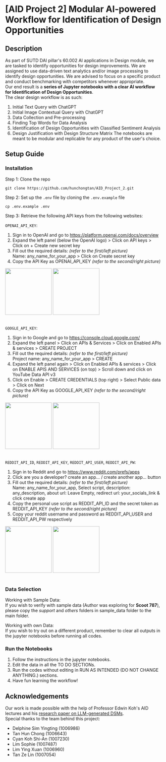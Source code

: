 # [AID Project 2] Modular AI-powered Workflow for Identification of Design Opportunities

## Description
As part of SUTD DAI pillar's 60.002 AI applications in Design module, we are tasked to identify opportunities for design improvements. We are assigned to use data-driven text analytics and/or image processing to identify design opportunities. We are advised to focus on a specific product and conduct benchmarking with competitors whenever appropriate. \
Our end result is a **series of Jupyter notebooks with a clear AI workflow for Identification of Design Opportunities**. \
The clear design workflow is as such:
1. Initial Text Query with ChatGPT
2. Initial Image Contextual Query with ChatGPT
3. Data Collection and Pre-processing
4. Finding Top Words for Data Analysis
5. Identification of Design Opportunities with Classified Sentiment Analysis
6. Design Justification with Design Structure Matrix
The notebooks are meant to be modular and replicable for any product of the user's choice.

## Setup Guide

### Installation
Step 1: Clone the repo
```
git clone https://github.com/hunchongtan/AID_Project_2.git
```

Step 2: Set up the  ```.env``` file by cloning the  ```.env.example``` file
```
cp .env.example .env
```

Step 3: Retrieve the following API keys from the following websites:

`OPENAI_API_KEY`:
1. Sign in to OpenAI and go to https://platform.openai.com/docs/overview
2. Expand the left panel (below the OpenAI logo) > Click on API keys > Click on + Create new secret key
3. Fill out the required details: *(refer to the first/left picture)* \
Name: any_name_for_your_app > Click on Create secret key
4. Copy the API Key as OPENAI_API_KEY *(refer to the second/right picture)*
<img src="https://github.com/hunchongtan/DAI_AID/assets/87000020/881bc85b-9e9a-4521-8cf5-b669ff99378b" height="150" />
<img src="https://github.com/hunchongtan/DAI_AID/assets/87000020/79baacd2-2c2c-4b3b-b55f-abccfd78baf6" height="150" />
<br>
<br>

`GOOGLE_API_KEY`:
1. Sign in to Google and go to https://console.cloud.google.com/
2. Expand the left panel > Click on APIs & Services > Click on Enabled APIs & services > CREATE PROJECT
3. Fill out the required details: *(refer to the first/left picture)* \
Project name: any_name_for_your_app > CREATE
4. Expand the left panel again > Click on Enabled APIs & services > Click on ENABLE APIS AND SERVICES (on top) > Scroll down and click on YouTube Data API v3
5. Click on Enable > CREATE CREDENTIALS (top right) > Select Public data > Click on Next
6. Copy the API Key as GOOGLE_API_KEY *(refer to the second/right picture)*
<img src="https://github.com/hunchongtan/DAI_AID/assets/87000020/92f6b2a6-ccea-4e45-81f8-cffc0a1a5f2d" height="150" />
<img src="https://github.com/hunchongtan/DAI_AID/assets/87000020/12145244-144d-451c-a2cb-513b22eea989" height="150" />
<br>
<br>

`REDDIT_API_ID`, `REDDIT_API_KEY`, `REDDIT_API_USER`, `REDDIT_API_PW`:
1. Sign in to Reddit and go to https://www.reddit.com/prefs/apps
2. Click are you a developer? create an app... / create another app… button
3. Fill out the required details: *(refer to the first/left picture)* \
Name: any_name_for_your_app, Select script, description: any_description, about url: Leave Empty, redirect url: your_socials_link & click create app
4. Copy the personal use script as REDDIT_API_ID and the secret token as REDDIT_API_KEY *(refer to the second/right picture)*
6. Copy your reddit username and password as REDDIT_API_USER and REDDIT_API_PW respectively
<img src="https://github.com/hunchongtan/DAI_AID/assets/87000020/8db914d3-f9f8-46b6-a5cc-f6dfb28475c4" height="150" />
<img src="https://github.com/hunchongtan/DAI_AID/assets/87000020/dd65e351-cd1a-4f25-87ff-b0c73b4e4719" height="150" />
<br>
<br>

### Data Selection
Working with Sample Data: \
If you wish to verify with sample data (Author was exploring for **Scoot 787**), please copy the *support* and *others* folders in sample_data folder to the main folder.

Working with own Data: \
If you wish to try out on a different product, remember to clear all outputs in the jupyter notebooks before running all codes.

### Run the Notebooks
1. Follow the instructions in the jupyter notebooks.
2. Edit the data in all the TO DO SECTIONs.
3. Run the codes without editing in RUN AS INTENDED (DO NOT CHANGE ANYTHING.) sections.
4. Have fun learning the workflow!

## Acknowledgements
Our work is made possible with the help of Professor Edwin Koh's AID lectures and his <a href="https://arxiv.org/ftp/arxiv/papers/2312/2312.04134.pdf">research paper on LLM-generated DSMs</a>. \
Special thanks to the team behind this project:
- Delphine Sim Yingting (1006986)
- Tan Hun Chong (1006643)
- Cyan Koh Shi-An (1007230)
- Lim Sophie (1007487)
- Lim Ying Xuan (1006960)
- Tan Ze Lin (1007054)
